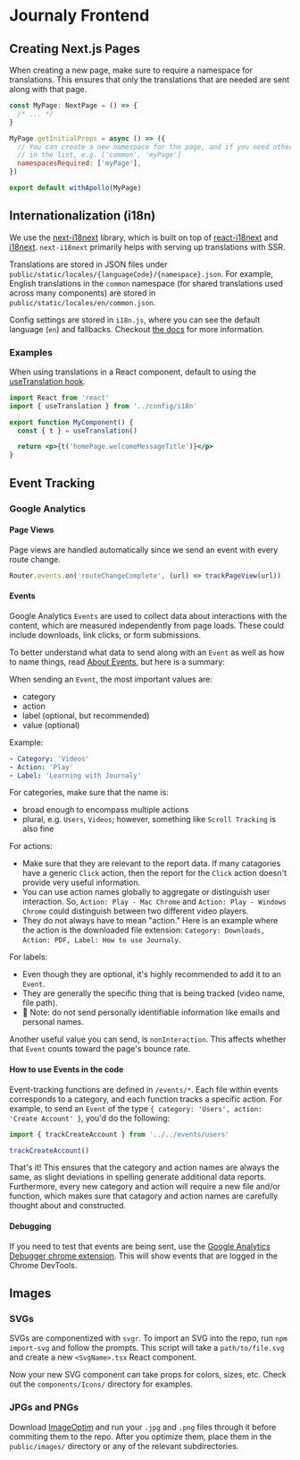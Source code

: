 # Journaly Frontend

## Creating Next.js Pages

When creating a new page, make sure to require a namespace for translations. This ensures that only the translations that are needed are sent along with that page.

```jsx
const MyPage: NextPage = () => {
  /* ... */
}

MyPage.getInitialProps = async () => ({
  // You can create a new namespace for the page, and if you need other ones, just include them
  // in the list, e.g. ['common', 'myPage']
  namespacesRequired: ['myPage'],
})

export default withApollo(MyPage)
```

## Internationalization (i18n)

We use the [next-i18next](https://github.com/isaachinman/next-i18next) library, which is built on top of [react-i18next](https://react.i18next.com/) and [i18next](https://www.i18next.com/).
`next-i18next` primarily helps with serving up translations with SSR.

Translations are stored in JSON files under `public/static/locales/{languageCode}/{namespace}.json`. For example, English translations in the `common` namespace (for shared translations used across many components) are stored in `public/static/locales/en/common.json`.

Config settings are stored in `i18n.js`, where you can see the default language (`en`) and fallbacks. Checkout [the docs](https://github.com/isaachinman/next-i18next#options) for more information.

### Examples

When using translations in a React component, default to using the [useTranslation hook](https://react.i18next.com/latest/usetranslation-hook).

```jsx
import React from 'react'
import { useTranslation } from '../config/i18n'

export function MyComponent() {
  const { t } = useTranslation()

  return <p>{t('homePage.welcomeMessageTitle')}</p>
}
```

## Event Tracking

### Google Analytics

#### Page Views

Page views are handled automatically since we send an event with every route change.

```js
Router.events.on('routeChangeComplete', (url) => trackPageView(url))
```

#### Events

Google Analytics `Events` are used to collect data about interactions with the content, which are measured independently from page loads. These could include downloads, link clicks, or form submissions.

To better understand what data to send along with an `Event` as well as how to name things, read [About Events](https://support.google.com/analytics/answer/1033068), but here is a summary:

When sending an `Event`, the most important values are:

- category
- action
- label (optional, but recommended)
- value (optional)

Example:

```yaml
- Category: 'Videos'
- Action: 'Play'
- Label: 'Learning with Journaly'
```

For categories, make sure that the name is:

- broad enough to encompass multiple actions
- plural, e.g. `Users`, `Videos`; however, something like `Scroll Tracking` is also fine

For actions:

- Make sure that they are relevant to the report data. If many catagories have a generic `Click` action, then the report for the `Click` action doesn't provide very useful information.
- You can use action names globally to aggregate or distinguish user interaction. So, `Action: Play - Mac Chrome` and `Action: Play - Windows Chrome` could distinguish between two different video players.
- They do not always have to mean "action." Here is an example where the action is the downloaded file extension: `Category: Downloads, Action: PDF, Label: How to use Journaly`.

For labels:

- Even though they are optional, it's highly recommended to add it to an `Event`.
- They are generally the specific thing that is being tracked (video name, file path).
- 🚨 Note: do not send personally identifiable information like emails and personal names.

Another useful value you can send, is `nonInteraction`. This affects whether that `Event` counts toward the page's bounce rate.

#### How to use Events in the code

Event-tracking functions are defined in `/events/*`. Each file within events corresponds to a category, and each function tracks a specific action.
For example, to send an `Event` of the type `{ category: 'Users', action: 'Create Account' }`, you'd do the following:

```js
import { trackCreateAccount } from '../../events/users'

trackCreateAccount()
```

That's it! This ensures that the category and action names are always the same, as slight deviations in spelling generate additional data reports. Furthermore, every new category and action will require a new file and/or function, which makes sure that catagory and action names are carefully thought about and constructed.

#### Debugging

If you need to test that events are being sent, use the [Google Analytics Debugger chrome extension](https://chrome.google.com/webstore/detail/google-analytics-debugger/jnkmfdileelhofjcijamephohjechhna). This will show events that are logged in the Chrome DevTools.

## Images

### SVGs

SVGs are componentized with `svgr`. To import an SVG into the repo, run `npm import-svg` and follow the prompts. This script will take a `path/to/file.svg` and create a new `<SvgName>.tsx` React component.

Now your new SVG component can take props for colors, sizes, etc. Check out the `components/Icons/` directory for examples.

### JPGs and PNGs

Download [ImageOptim](https://imageoptim.com/mac) and run your `.jpg` and `.png` files through it before commiting them to the repo. After you optimize them, place them in the `public/images/` directory or any of the relevant subdirectories.

